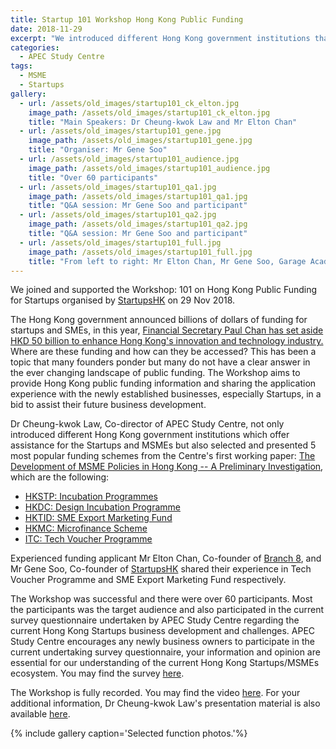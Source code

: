 ```yaml
---
title: Startup 101 Workshop Hong Kong Public Funding
date: 2018-11-29
excerpt: "We introduced different Hong Kong government institutions that offer assistance for the Startups and MSMEs and presented 5 popular funding schemes from the Centre's first working paper"
categories:
  - APEC Study Centre
tags:
  - MSME
  - Startups
gallery:
  - url: /assets/old_images/startup101_ck_elton.jpg
    image_path: /assets/old_images/startup101_ck_elton.jpg
    title: "Main Speakers: Dr Cheung-kwok Law and Mr Elton Chan"
  - url: /assets/old_images/startup101_gene.jpg
    image_path: /assets/old_images/startup101_gene.jpg
    title: "Organiser: Mr Gene Soo"
  - url: /assets/old_images/startup101_audience.jpg
    image_path: /assets/old_images/startup101_audience.jpg
    title: "Over 60 participants"
  - url: /assets/old_images/startup101_qa1.jpg
    image_path: /assets/old_images/startup101_qa1.jpg
    title: "Q&A session: Mr Gene Soo and participant"
  - url: /assets/old_images/startup101_qa2.jpg
    image_path: /assets/old_images/startup101_qa2.jpg
    title: "Q&A session: Mr Gene Soo and participant"
  - url: /assets/old_images/startup101_full.jpg
    image_path: /assets/old_images/startup101_full.jpg
    title: "From left to right: Mr Elton Chan, Mr Gene Soo, Garage Academy's staff and Dr Cheung-kowk Law"  
---
```


We joined and supported the Workshop: 101 on Hong Kong Public Funding for Startups organised by [StartupsHK](http://www.startupshk.com/) on 29 Nov 2018.

The Hong Kong government announced billions of dollars of funding for startups and SMEs, in this year, [Financial Secretary Paul Chan has set aside HKD 50 billion to enhance Hong Kong's innovation and technology industry.](https://www.news.gov.hk/eng/2018/02/20180228/20180228_104424_644.html) Where are these funding and how can they be accessed? This has been a topic that many founders ponder but many do not have a clear answer in the ever changing landscape of public funding.  The Workshop aims to provide Hong Kong public funding information and sharing the application experience with the newly established businesses, especially Startups, in a bid to assist their future business development.

Dr Cheung-kwok Law, Co-director of APEC Study Centre, not only introduced different Hong Kong government institutions which offer assistance for the Startups and MSMEs but also selected and presented 5 most popular funding schemes from the Centre's first working paper: [The Development of MSME Policies in Hong Kong -- A Preliminary Investigation](http://www.cuhk.edu.hk/hkiaps/apecsc/working-papers/MSME_final.pdf), which are the following:

- [HKSTP: Incubation Programmes](https://www.hkstp.org/en/how-we-serve/incubation-programmes/)
- [HKDC: Design Incubation Programme](https://www.hkdesignincubation.org/)
- [HKTID: SME Export Marketing Fund](https://www.smefund.tid.gov.hk/english/emf/emf_objective.html)
- [HKMC: Microfinance Scheme](http://www.hkmc.com.hk/eng/our_business/microfinance_scheme.html)
- [ITC: Tech Voucher Programme](https://www.itf.gov.hk/l-eng/tvp.asp)

Experienced funding applicant Mr Elton Chan, Co-founder of [Branch 8](https://www.branch8.com/), and Mr Gene Soo, Co-founder of [StartupsHK](http://www.startupshk.com/) shared their experience in Tech Voucher Programme and SME Export Marketing Fund respectively.

The Workshop was successful and there were over 60 participants. Most the participants was the target audience and also participated in the current survey questionnaire undertaken by APEC Study Centre regarding the current Hong Kong Startups business development and challenges. APEC Study Centre encourages any newly business owners to participate in the current undertaking survey questionnaire, your information and opinion are essential for our understanding of the current Hong Kong Startups/MSMEs ecosystem. You may find the survey [here](https://cloud.itsc.cuhk.edu.hk/mycuform/view.php?id=188582).

The Workshop is fully recorded. You may find the video [here](https://www.youtube.com/watch?v=CgYdxrhYvHg).
For your additional information, Dr Cheung-kwok Law's presentation material is also available [here](http://www.cuhk.edu.hk/hkiaps/apecsc/doc/startup101_ckppt.pdf).

{% include gallery  caption='Selected function photos.'%}